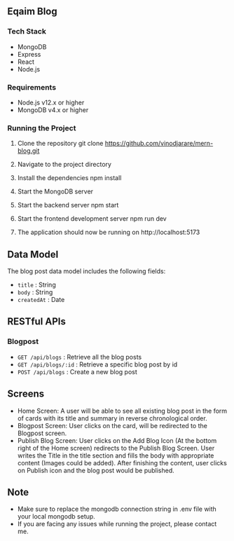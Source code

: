 ## Eqaim Blog

### Tech Stack

- MongoDB
- Express
- React
- Node.js

### Requirements

- Node.js v12.x or higher
- MongoDB v4.x or higher

### Running the Project

1. Clone the repository
   git clone https://github.com/vinodjarare/mern-blog.git

2. Navigate to the project directory
3. Install the dependencies
   npm install

4. Start the MongoDB server
5. Start the backend server
   npm start
6. Start the frontend development server
   npm run dev

7. The application should now be running on http://localhost:5173

## Data Model

The blog post data model includes the following fields:

- `title` : String
- `body` : String
- `createdAt` : Date

## RESTful APIs

### Blogpost

- `GET /api/blogs` : Retrieve all the blog posts
- `GET /api/blogs/:id` : Retrieve a specific blog post by id
- `POST /api/blogs` : Create a new blog post

## Screens

- Home Screen: A user will be able to see all existing blog post in the form of cards with its title and summary in reverse chronological order.
- Blogpost Screen: User clicks on the card, will be redirected to the Blogpost screen.
- Publish Blog Screen: User clicks on the Add Blog Icon (At the bottom right of the Home screen) redirects to the Publish Blog Screen. User writes the Title in the title section and fills the body with appropriate content (Images could be added). After finishing the content, user clicks on Publish icon and the blog post would be published.

## Note

- Make sure to replace the mongodb connection string in .env file with your local mongodb setup.
- If you are facing any issues while running the project, please contact me.
